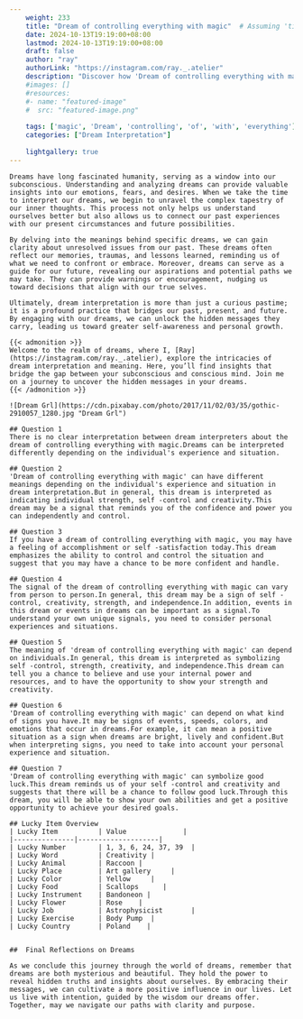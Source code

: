```yaml
---
    weight: 233
    title: "Dream of controlling everything with magic"  # Assuming 'title' column exists
    date: 2024-10-13T19:19:00+08:00
    lastmod: 2024-10-13T19:19:00+08:00
    draft: false
    author: "ray"
    authorLink: "https://instagram.com/ray._.atelier"
    description: "Discover how 'Dream of controlling everything with magic' can interpret your future and uncover its significant meanings in your life."
    #images: []
    #resources:
    #- name: "featured-image"
    #  src: "featured-image.png"
    
    tags: ['magic', 'Dream', 'controlling', 'of', 'with', 'everything']
    categories: ["Dream Interpretation"]
    
    lightgallery: true
---
```

    
    Dreams have long fascinated humanity, serving as a window into our subconscious. Understanding and analyzing dreams can provide valuable insights into our emotions, fears, and desires. When we take the time to interpret our dreams, we begin to unravel the complex tapestry of our inner thoughts. This process not only helps us understand ourselves better but also allows us to connect our past experiences with our present circumstances and future possibilities.
    
    By delving into the meanings behind specific dreams, we can gain clarity about unresolved issues from our past. These dreams often reflect our memories, traumas, and lessons learned, reminding us of what we need to confront or embrace. Moreover, dreams can serve as a guide for our future, revealing our aspirations and potential paths we may take. They can provide warnings or encouragement, nudging us toward decisions that align with our true selves.
    
    Ultimately, dream interpretation is more than just a curious pastime; it is a profound practice that bridges our past, present, and future. By engaging with our dreams, we can unlock the hidden messages they carry, leading us toward greater self-awareness and personal growth.
    
    {{< admonition >}}
    Welcome to the realm of dreams, where I, [Ray](https://instagram.com/ray._.atelier), explore the intricacies of dream interpretation and meaning. Here, you’ll find insights that bridge the gap between your subconscious and conscious mind. Join me on a journey to uncover the hidden messages in your dreams.
    {{< /admonition >}}
    
    ![Dream Grl](https://cdn.pixabay.com/photo/2017/11/02/03/35/gothic-2910057_1280.jpg "Dream Grl")
    
    ## Question 1
    There is no clear interpretation between dream interpreters about the dream of controlling everything with magic.Dreams can be interpreted differently depending on the individual's experience and situation.
    
    ## Question 2
    'Dream of controlling everything with magic' can have different meanings depending on the individual's experience and situation in dream interpretation.But in general, this dream is interpreted as indicating individual strength, self -control and creativity.This dream may be a signal that reminds you of the confidence and power you can independently and control.
    
    ## Question 3
    If you have a dream of controlling everything with magic, you may have a feeling of accomplishment or self -satisfaction today.This dream emphasizes the ability to control and control the situation and suggest that you may have a chance to be more confident and handle.
    
    ## Question 4
    The signal of the dream of controlling everything with magic can vary from person to person.In general, this dream may be a sign of self -control, creativity, strength, and independence.In addition, events in this dream or events in dreams can be important as a signal.To understand your own unique signals, you need to consider personal experiences and situations.
    
    ## Question 5
    The meaning of 'dream of controlling everything with magic' can depend on individuals.In general, this dream is interpreted as symbolizing self -control, strength, creativity, and independence.This dream can tell you a chance to believe and use your internal power and resources, and to have the opportunity to show your strength and creativity.
    
    ## Question 6
    'Dream of controlling everything with magic' can depend on what kind of signs you have.It may be signs of events, speeds, colors, and emotions that occur in dreams.For example, it can mean a positive situation as a sign when dreams are bright, lively and confident.But when interpreting signs, you need to take into account your personal experience and situation.
    
    ## Question 7
    'Dream of controlling everything with magic' can symbolize good luck.This dream reminds us of your self -control and creativity and suggests that there will be a chance to follow good luck.Through this dream, you will be able to show your own abilities and get a positive opportunity to achieve your desired goals.
    
    ## Lucky Item Overview
    | Lucky Item          | Value              |
    |---------------|--------------------|
    | Lucky Number        | 1, 3, 6, 24, 37, 39  |
    | Lucky Word          | Creativity |
    | Lucky Animal        | Raccoon |
    | Lucky Place         | Art gallery     |
    | Lucky Color         | Yellow     |
    | Lucky Food          | Scallops      |
    | Lucky Instrument    | Bandoneon |
    | Lucky Flower        | Rose    |
    | Lucky Job           | Astrophysicist       |
    | Lucky Exercise      | Body Pump  |
    | Lucky Country       | Poland    |
    
    
    ##  Final Reflections on Dreams
    
    As we conclude this journey through the world of dreams, remember that dreams are both mysterious and beautiful. They hold the power to reveal hidden truths and insights about ourselves. By embracing their messages, we can cultivate a more positive influence in our lives. Let us live with intention, guided by the wisdom our dreams offer. Together, may we navigate our paths with clarity and purpose.
    